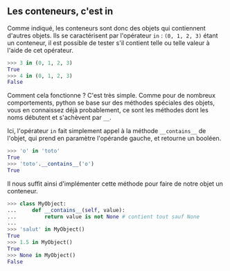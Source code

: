 ## Les conteneurs, c'est in

Comme indiqué, les conteneurs sont donc des objets qui contiennent d'autres objets.
Ils se caractérisent par l'opérateur `in` : `(0, 1, 2, 3)` étant un conteneur, il est possible de tester s'il contient telle ou telle valeur à l'aide de cet opérateur.

```python
>>> 3 in (0, 1, 2, 3)
True
>>> 4 in (0, 1, 2, 3)
False
```

Comment cela fonctionne ? C'est très simple. Comme pour de nombreux comportements, python se base sur des méthodes spéciales des objets, vous en connaissez déjà probablement, ce sont les méthodes dont les noms débutent et s'achèvent par `__`.

Ici, l'opérateur `in` fait simplement appel à la méthode `__contains__` de l'objet, qui prend en paramètre l'opérande gauche, et retourne un booléen.

```python
>>> 'o' in 'toto'
True
>>> 'toto'.__contains__('o')
True
```

Il nous suffit ainsi d'implémenter cette méthode pour faire de notre objet un conteneur.

```python
>>> class MyObject:
...     def __contains__(self, value):
...         return value is not None # contient tout sauf None
...
>>> 'salut' in MyObject()
True
>>> 1.5 in MyObject()
True
>>> None in MyObject()
False
```
